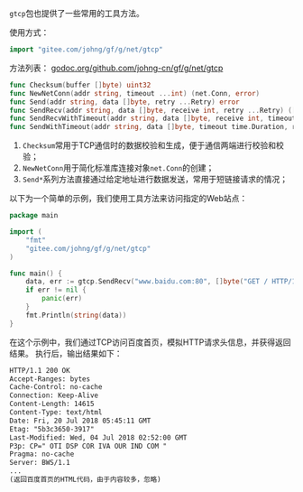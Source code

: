```gtcp```包也提供了一些常用的工具方法。

使用方式：
```go
import "gitee.com/johng/gf/g/net/gtcp"
```

方法列表：
[godoc.org/github.com/johng-cn/gf/g/net/gtcp](https://godoc.org/github.com/johng-cn/gf/g/net/gtcp)
```go
func Checksum(buffer []byte) uint32
func NewNetConn(addr string, timeout ...int) (net.Conn, error)
func Send(addr string, data []byte, retry ...Retry) error
func SendRecv(addr string, data []byte, receive int, retry ...Retry) ([]byte, error)
func SendRecvWithTimeout(addr string, data []byte, receive int, timeout time.Duration, retry ...Retry) ([]byte, error)
func SendWithTimeout(addr string, data []byte, timeout time.Duration, retry ...Retry) error
```

1. ```Checksum```常用于TCP通信时的数据校验和生成，便于通信两端进行校验和校验；
2. ```NewNetConn```用于简化标准库连接对象```net.Conn```的创建；
3. ```Send*```系列方法直接通过给定地址进行数据发送，常用于短链接请求的情况；

以下为一个简单的示例，我们使用工具方法来访问指定的Web站点：
```go
package main

import (
    "fmt"
    "gitee.com/johng/gf/g/net/gtcp"
)

func main() {
    data, err := gtcp.SendRecv("www.baidu.com:80", []byte("GET / HTTP/1.1\n\n"), -1)
    if err != nil {
        panic(err)
    }
    fmt.Println(string(data))
}
```
在这个示例中，我们通过TCP访问百度首页，模拟HTTP请求头信息，并获得返回结果。
执行后，输出结果如下：
```html
HTTP/1.1 200 OK
Accept-Ranges: bytes
Cache-Control: no-cache
Connection: Keep-Alive
Content-Length: 14615
Content-Type: text/html
Date: Fri, 20 Jul 2018 05:45:11 GMT
Etag: "5b3c3650-3917"
Last-Modified: Wed, 04 Jul 2018 02:52:00 GMT
P3p: CP=" OTI DSP COR IVA OUR IND COM "
Pragma: no-cache
Server: BWS/1.1
...
(返回百度首页的HTML代码，由于内容较多，忽略)
```